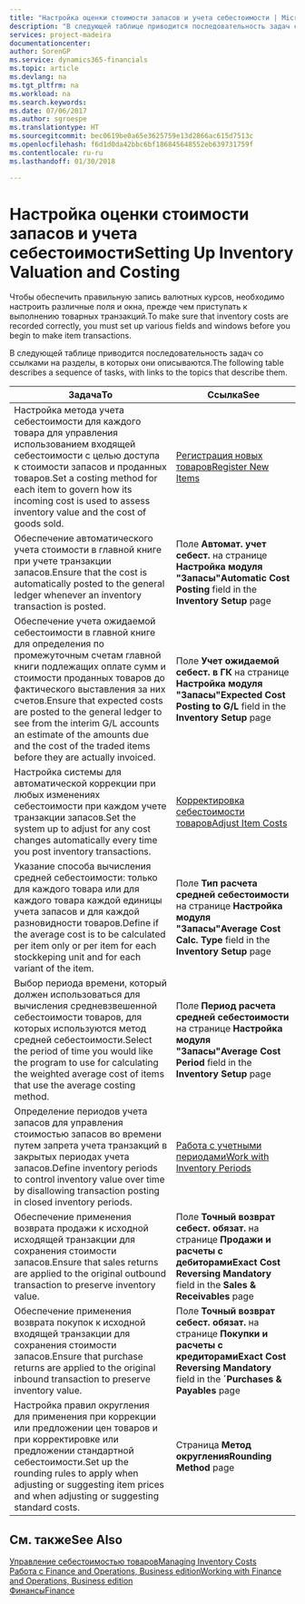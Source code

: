 ```yaml
---
title: "Настройка оценки стоимости запасов и учета себестоимости | Microsoft Docs"
description: "В следующей таблице приводится последовательность задач со ссылками на разделы, в которых они описываются."
services: project-madeira
documentationcenter: 
author: SorenGP
ms.service: dynamics365-financials
ms.topic: article
ms.devlang: na
ms.tgt_pltfrm: na
ms.workload: na
ms.search.keywords: 
ms.date: 07/06/2017
ms.author: sgroespe
ms.translationtype: HT
ms.sourcegitcommit: bec0619be0a65e3625759e13d2866ac615d7513c
ms.openlocfilehash: f6d1d0da42bbc6bf186845648552eb639731759f
ms.contentlocale: ru-ru
ms.lasthandoff: 01/30/2018

---
```

# <a name="setting-up-inventory-valuation-and-costing"></a><span data-ttu-id="bfb2d-103">Настройка оценки стоимости запасов и учета себестоимости</span><span class="sxs-lookup"><span data-stu-id="bfb2d-103">Setting Up Inventory Valuation and Costing</span></span>
<span data-ttu-id="bfb2d-104">Чтобы обеспечить правильную запись валютных курсов, необходимо настроить различные поля и окна, прежде чем приступать к выполнению товарных транзакций.</span><span class="sxs-lookup"><span data-stu-id="bfb2d-104">To make sure that inventory costs are recorded correctly, you must set up various fields and windows before you begin to make item transactions.</span></span>

<span data-ttu-id="bfb2d-105">В следующей таблице приводится последовательность задач со ссылками на разделы, в которых они описываются.</span><span class="sxs-lookup"><span data-stu-id="bfb2d-105">The following table describes a sequence of tasks, with links to the topics that describe them.</span></span>

|<span data-ttu-id="bfb2d-106">**Задача**</span><span class="sxs-lookup"><span data-stu-id="bfb2d-106">**To**</span></span>|<span data-ttu-id="bfb2d-107">**Ссылка**</span><span class="sxs-lookup"><span data-stu-id="bfb2d-107">**See**</span></span>|  
|------------|-------------|  
|<span data-ttu-id="bfb2d-108">Настройка метода учета себестоимости для каждого товара для управления использованием входящей себестоимости с целью доступа к стоимости запасов и проданных товаров.</span><span class="sxs-lookup"><span data-stu-id="bfb2d-108">Set a costing method for each item to govern how its incoming cost is used to assess inventory value and the cost of goods sold.</span></span>|[<span data-ttu-id="bfb2d-109">Регистрация новых товаров</span><span class="sxs-lookup"><span data-stu-id="bfb2d-109">Register New Items</span></span>](inventory-how-register-new-items.md)|  
|<span data-ttu-id="bfb2d-110">Обеспечение автоматического учета стоимости в главной книге при учете транзакции запасов.</span><span class="sxs-lookup"><span data-stu-id="bfb2d-110">Ensure that the cost is automatically posted to the general ledger whenever an inventory transaction is posted.</span></span>|<span data-ttu-id="bfb2d-111">Поле **Автомат. учет себест.** на странице **Настройка модуля "Запасы"**</span><span class="sxs-lookup"><span data-stu-id="bfb2d-111">**Automatic Cost Posting** field in the **Inventory Setup** page</span></span>|  
|<span data-ttu-id="bfb2d-112">Обеспечение учета ожидаемой себестоимости в главной книге для определения по промежуточным счетам главной книги подлежащих оплате сумм и стоимости проданных товаров до фактического выставления за них счетов.</span><span class="sxs-lookup"><span data-stu-id="bfb2d-112">Ensure that expected costs are posted to the general ledger to see from the interim G/L accounts an estimate of the amounts due and the cost of the traded items before they are actually invoiced.</span></span>|<span data-ttu-id="bfb2d-113">Поле **Учет ожидаемой себест. в ГК** на странице **Настройка модуля "Запасы"**</span><span class="sxs-lookup"><span data-stu-id="bfb2d-113">**Expected Cost Posting to G/L** field in the **Inventory Setup** page</span></span>|  
|<span data-ttu-id="bfb2d-114">Настройка системы для автоматической коррекции при любых изменениях себестоимости при каждом учете транзакции запасов.</span><span class="sxs-lookup"><span data-stu-id="bfb2d-114">Set the system up to adjust for any cost changes automatically every time you post inventory transactions.</span></span>|[<span data-ttu-id="bfb2d-115">Корректировка себестоимости товаров</span><span class="sxs-lookup"><span data-stu-id="bfb2d-115">Adjust Item Costs</span></span>](inventory-how-adjust-item-costs.md)|  
|<span data-ttu-id="bfb2d-116">Указание способа вычисления средней себестоимости: только для каждого товара или для каждого товара каждой единицы учета запасов и для каждой разновидности товаров.</span><span class="sxs-lookup"><span data-stu-id="bfb2d-116">Define if the average cost is to be calculated per item only or per item for each stockkeping unit and for each variant of the item.</span></span>|<span data-ttu-id="bfb2d-117">Поле **Тип расчета средней себестоимости** на странице **Настройка модуля "Запасы"**</span><span class="sxs-lookup"><span data-stu-id="bfb2d-117">**Average Cost Calc. Type** field in the **Inventory Setup** page</span></span>|  
|<span data-ttu-id="bfb2d-118">Выбор периода времени, который должен использоваться для вычисления средневзвешенной себестоимости товаров, для которых используются метод средней себестоимости.</span><span class="sxs-lookup"><span data-stu-id="bfb2d-118">Select the period of time you would like the program to use for calculating the weighted average cost of items that use the average costing method.</span></span>|<span data-ttu-id="bfb2d-119">Поле **Период расчета средней себестоимости** на странице **Настройка модуля "Запасы"**</span><span class="sxs-lookup"><span data-stu-id="bfb2d-119">**Average Cost Period** field in the **Inventory Setup** page</span></span>|  
|<span data-ttu-id="bfb2d-120">Определение периодов учета запасов для управления стоимостью запасов во времени путем запрета учета транзакций в закрытых периодах учета запасов.</span><span class="sxs-lookup"><span data-stu-id="bfb2d-120">Define inventory periods to control inventory value over time by disallowing transaction posting in closed inventory periods.</span></span>|[<span data-ttu-id="bfb2d-121">Работа с учетными периодами</span><span class="sxs-lookup"><span data-stu-id="bfb2d-121">Work with Inventory Periods</span></span>](finance-how-to-work-with-inventory-periods.md)|  
|<span data-ttu-id="bfb2d-122">Обеспечение применения возврата продажи к исходной исходящей транзакции для сохранения стоимости запасов.</span><span class="sxs-lookup"><span data-stu-id="bfb2d-122">Ensure that sales returns are applied to the original outbound transaction to preserve inventory value.</span></span>|<span data-ttu-id="bfb2d-123">Поле **Точный возврат себест. обязат.** на странице **Продажи и расчеты с дебиторами**</span><span class="sxs-lookup"><span data-stu-id="bfb2d-123">**Exact Cost Reversing Mandatory** field in the **Sales & Receivables** page</span></span>|  
|<span data-ttu-id="bfb2d-124">Обеспечение применения возврата покупок к исходной входящей транзакции для сохранения стоимости запасов.</span><span class="sxs-lookup"><span data-stu-id="bfb2d-124">Ensure that purchase returns are applied to the original inbound transaction to preserve inventory value.</span></span>|<span data-ttu-id="bfb2d-125">Поле **Точный возврат себест. обязат.** на странице **Покупки и расчеты с кредиторами**</span><span class="sxs-lookup"><span data-stu-id="bfb2d-125">**Exact Cost Reversing Mandatory** field in the **´Purchases & Payables** page</span></span>|
|<span data-ttu-id="bfb2d-126">Настройка правил округления для применения при коррекции или предложении цен товаров и при корректировке или предложении стандартной себестоимости.</span><span class="sxs-lookup"><span data-stu-id="bfb2d-126">Set up the rounding rules to apply when adjusting or suggesting item prices and when adjusting or suggesting standard costs.</span></span>|<span data-ttu-id="bfb2d-127">Страница **Метод округления**</span><span class="sxs-lookup"><span data-stu-id="bfb2d-127">**Rounding Method** page</span></span>|  

## <a name="see-also"></a><span data-ttu-id="bfb2d-128">См. также</span><span class="sxs-lookup"><span data-stu-id="bfb2d-128">See Also</span></span>  
[<span data-ttu-id="bfb2d-129">Управление себестоимостью товаров</span><span class="sxs-lookup"><span data-stu-id="bfb2d-129">Managing Inventory Costs</span></span>](finance-manage-inventory-costs.md)  
[<span data-ttu-id="bfb2d-130">Работа с Finance and Operations, Business edition</span><span class="sxs-lookup"><span data-stu-id="bfb2d-130">Working with Finance and Operations, Business edition</span></span>](ui-work-product.md)  
[<span data-ttu-id="bfb2d-131">Финансы</span><span class="sxs-lookup"><span data-stu-id="bfb2d-131">Finance</span></span>](finance.md)  

